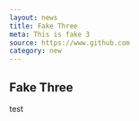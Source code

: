 ```yaml
---
layout: news
title: Fake Three
meta: This is fake 3
source: https://www.github.com
category: new
---
```


## Fake Three

test